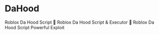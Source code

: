 # DaHood
Roblox Da Hood Script 🚀 Roblox Da Hood Script &amp; Executor 🚀 Roblox Da Hood Script Powerful Exploit
